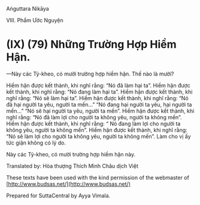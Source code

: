 Aṅguttara Nikāya

VIII. Phẩm Ước Nguyện

# (IX) (79) Những Trường Hợp Hiềm Hận.

—Này các Tỷ-kheo, có mười trường hợp hiềm hận. Thế nào là mười?

Hiềm hận được kết thành, khi nghĩ rằng: “Nó đã làm hại ta”. Hiềm hận được kết thành, khi nghĩ rằng: “Nó đang làm hại ta”. Hiềm hận được kết thành, khi nghĩ rằng: “Nó sẽ làm hại ta”. Hiềm hận được kết thành, khi nghĩ rằng: “Nó đã hại người ta yêu, người ta mến...” “Nó đang hại người ta yêu, hại người ta mến...” “Nó sẽ hại người ta yêu, người ta mến”. Hiềm hận được kết thành, khi nghĩ rằng: “Nó đã làm lợi cho người ta không yêu, người ta không mến”. Hiềm hận được kết thành, khi nghĩ rằng: “ Nó đang làm lợi cho người ta không yêu, người ta không mến”. Hiềm hận được kết thành, khi nghĩ rằng: “Nó sẽ làm lợi cho người ta không yêu, người ta không mến”. Làm cho vị ấy tức giận không có lý do.

Này các Tỷ-kheo, có mười trường hợp hiềm hận này.

Translated by: Hòa thượng Thích Minh Châu dịch Việt

These texts have been used with the kind permission of the webmaster of [http://www.budsas.net/](http://www.budsas.net/)

Prepared for SuttaCentral by Ayya Vimala.